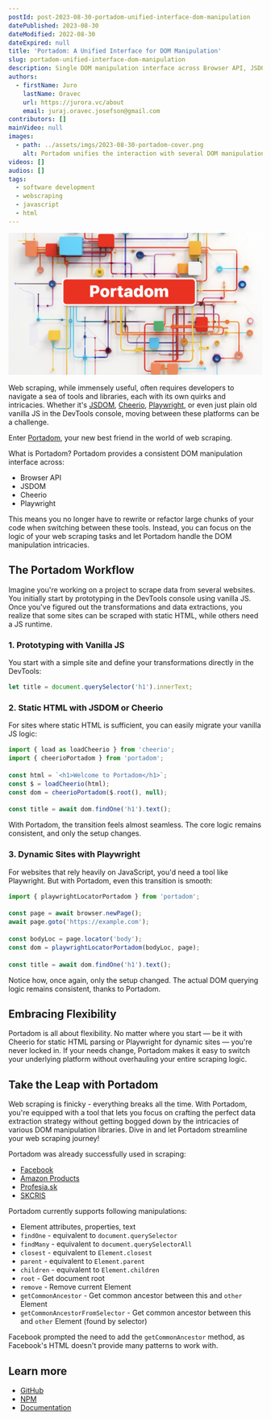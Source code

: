 ```yaml
---
postId: post-2023-08-30-portadom-unified-interface-dom-manipulation
datePublished: 2023-08-30
dateModified: 2022-08-30
dateExpired: null
title: 'Portadom: A Unified Interface for DOM Manipulation'
slug: portadom-unified-interface-dom-manipulation
description: Single DOM manipulation interface across Browser API, JSDOM, Cheerio, Playwright.
authors:
  - firstName: Juro
    lastName: Oravec
    url: https://jurora.vc/about
    email: juraj.oravec.josefson@gmail.com
contributors: []
mainVideo: null
images:
  - path: ../assets/imgs/2023-08-30-portadom-cover.png
    alt: Portadom unifies the interaction with several DOM manipulation.
videos: []
audios: []
tags:
  - software development
  - webscraping
  - javascript
  - html
---
```


![](../assets/imgs/2023-08-30-portadom-cover.png)

Web scraping, while immensely useful, often requires developers to navigate a sea of tools and libraries, each with its own quirks and intricacies. Whether it's [JSDOM](https://github.com/jsdom/jsdom), [Cheerio](https://cheerio.js.org/), [Playwright](https://playwright.dev/), or even just plain old vanilla JS in the DevTools console, moving between these platforms can be a challenge.

Enter [Portadom](https://github.com/JuroOravec/portadom), your new best friend in the world of web scraping.

What is Portadom?
Portadom provides a consistent DOM manipulation interface across:

- Browser API
- JSDOM
- Cheerio
- Playwright

This means you no longer have to rewrite or refactor large chunks of your code when switching between these tools. Instead, you can focus on the logic of your web scraping tasks and let Portadom handle the DOM manipulation intricacies.

## The Portadom Workflow

Imagine you're working on a project to scrape data from several websites. You initially start by prototyping in the DevTools console using vanilla JS. Once you've figured out the transformations and data extractions, you realize that some sites can be scraped with static HTML, while others need a JS runtime.

### 1. Prototyping with Vanilla JS
You start with a simple site and define your transformations directly in the DevTools:

```js
let title = document.querySelector('h1').innerText;
```

### 2. Static HTML with JSDOM or Cheerio
For sites where static HTML is sufficient, you can easily migrate your vanilla JS logic:

```js
import { load as loadCheerio } from 'cheerio';
import { cheerioPortadom } from 'portadom';

const html = `<h1>Welcome to Portadom</h1>`;
const $ = loadCheerio(html);
const dom = cheerioPortadom($.root(), null);

const title = await dom.findOne('h1').text();
```

With Portadom, the transition feels almost seamless. The core logic remains consistent, and only the setup changes.

### 3. Dynamic Sites with Playwright

For websites that rely heavily on JavaScript, you'd need a tool like Playwright. But with Portadom, even this transition is smooth:

```js
import { playwrightLocatorPortadom } from 'portadom';

const page = await browser.newPage();
await page.goto('https://example.com');

const bodyLoc = page.locator('body');
const dom = playwrightLocatorPortadom(bodyLoc, page);

const title = await dom.findOne('h1').text();
```

Notice how, once again, only the setup changed. The actual DOM querying logic remains consistent, thanks to Portadom.

## Embracing Flexibility

Portadom is all about flexibility. No matter where you start — be it with Cheerio for static HTML parsing or Playwright for dynamic sites — you're never locked in. If your needs change, Portadom makes it easy to switch your underlying platform without overhauling your entire scraping logic.

## Take the Leap with Portadom

Web scraping is finicky - everything breaks all the time. With Portadom, you're equipped with a tool that lets you focus on crafting the perfect data extraction strategy without getting bogged down by the intricacies of various DOM manipulation libraries. Dive in and let Portadom streamline your web scraping journey!

Portadom was already successfully used in scraping:
- [Facebook](https://www.facebook.com/)
- [Amazon Products](https://amazon.com/)
- [Profesia.sk](https://www.profesia.sk/)
- [SKCRIS](https://www.skcris.sk/)

Portadom currently supports following manipulations:
- Element attributes, properties, text
- `findOne` - equivalent to `document.querySelector`
- `findMany` - equivalent to `document.querySelectorAll`
- `closest` - equivalent to `Element.closest`
- `parent` - equivalent to `Element.parent`
- `children` - equivalent to `Element.children`
- `root` - Get document root
- `remove` - Remove current Element
- `getCommonAncestor` - Get common ancestor between this and `other` Element
- `getCommonAncestorFromSelector` - Get common ancestor between this and `other` Element (found by selector)

Facebook prompted the need to add the `getCommonAncestor` method, as Facebook's HTML doesn't provide many patterns to work with.

## Learn more
- [GitHub](https://github.com/jurooravec/portadom)
- [NPM](https://www.npmjs.com/package/portadom)
- [Documentation](https://github.com/JuroOravec/portadom/blob/main/docs/typedoc/modules.md)
